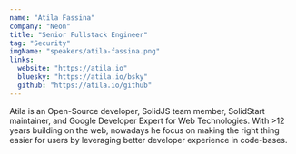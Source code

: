 ```yaml
---
name: "Atila Fassina"
company: "Neon"
title: "Senior Fullstack Engineer"
tag: "Security"
imgName: "speakers/atila-fassina.png"
links:
  website: "https://atila.io"
  bluesky: "https://atila.io/bsky"
  github: "https://atila.io/github"
---
```


Atila is an Open-Source developer, SolidJS team member, SolidStart maintainer, and Google Developer Expert for Web Technologies. With >12 years building on the web, nowadays he focus on making the right thing easier for users by leveraging better developer experience in code-bases.
